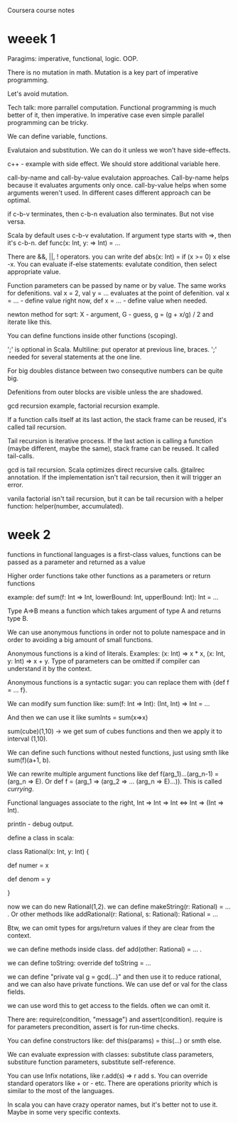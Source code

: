 Coursera course notes

# weeek 1

Paragims: imperative, functional, logic. OOP.

There is no mutation in math. Mutation is a key part of imperative programming.

Let's avoid mutation.

Tech talk: more parrallel computation. Functional programming is much better of it, then imperative. In imperative case even simple parallel programming can be tricky.

We can define variable, functions. 

Evalutaion and substitution. We can do it unless we won't have side-effects.

c++ - example with side effect. We should store additional variable here.

call-by-name and call-by-value evalutaion approaches. Call-by-name helps because it evaluates arguments only once. call-by-value helps when some arguments weren't used. In different cases different approach can be optimal.

if c-b-v terminates, then c-b-n evaluation also terminates. But not vise versa.

Scala by default uses c-b-v evalutation. If argument type starts with =>, then it's c-b-n. def func(x: Int, y: => Int) = ...

There are &&, ||, ! operators. you can write def abs(x: Int) = if (x >= 0) x else -x. You can evaluate if-else statements: evalutate condition, then select appropriate value.

Function parameters can be passed by name or by value. The same works for defenitions. val x = 2, val y = ... evaluates at the point of defenition. val x = ... - define value right now, def x = ... - define value when needed.

newton method for sqrt: X - argument, G - guess, g = (g + x/g) / 2 and iterate like this. 

You can define functions inside other functions (scoping). 

';' is optional in Scala. Multiline: put operator at previous line, braces. ';' needed for several statements at the one line.

For big doubles distance between two consequtive numbers can be quite big.

Defenitions from outer blocks are visible unless the are shadowed.

gcd recursion example, factorial recursion example. 

If a function calls itself at its last action, the stack frame can be reused, it's called tail recursion.

Tail recursion is iterative process. If the last action is calling a function (maybe different, maybe the same), stack frame can be reused. It called tail-calls. 

gcd is tail recursion. Scala optimizes direct recursive calls. @tailrec annotation. If the implementation isn't tail recursion, then it will trigger an error.

vanila factorial isn't tail recursion, but it can be tail recursion with a helper function: helper(number, accumulated).

# week 2

functions in functional languages is a first-class values, functions can be passed as a parameter and returned as a value

Higher order functions take other functions as a parameters or return functions

example: def sum(f: Int => Int, lowerBound: Int, upperBound: Int): Int = ...

Type A=>B means a function which takes argument of type A and returns type B.

We can use anonymous functions in order not to polute namespace and in order to avoiding a big amount of small functions. 

Anonymous functions is a kind of literals. Examples: (x: Int) => x * x, (x: Int, y: Int) => x + y. Type of parameters can be omitted if compiler can understand it by the context.

Anonymous functions is a syntactic sugar: you can replace them with {def f = ... f}.

We can modify sum function like: sum(f: Int => Int): (Int, Int) => Int = ...

And then we can use it like sumInts = sum(x=>x)

sum(cube)(1,10) -> we get sum of cubes functions and then we apply it to interval (1,10).

We can define such functions without nested functions, just using smth like sum(f)(a+1, b).

We can rewrite multiple argument functions like def f(arg_1)...(arg_n-1) = (arg_n => E). Or def f = (arg_1 => (arg_2 => ... (arg_n => E)...)). This is called *currying*.

Functional languages associate to the right, Int => Int => Int <=> Int => (Int => Int).

println - debug output.

define a class in scala:

class Rational(x: Int, y: Int) {
  
  def numer = x
  
  def denom = y
  
}

now we can do new Rational(1,2). we can define makeString(r: Rational) = ... . Or other methods like addRational(r: Rational, s: Rational): Rational = ...

Btw, we can omit types for args/return values if they are clear from the context.

we can define methods inside class. def add(other: Rational) = ... . 

we can define toString: override def toString = ...

we can define "private val g = gcd(...)" and then use it to reduce rational, and we can also have private functions. We can use def or val for the class fields.

we can use word this to get access to the fields. often we can omit it.

There are: require(condition, "message") and assert(condition). require is for parameters precondition, assert is for run-time checks.

You can define constructors like: def this(params) = this(...) or smth else.

We can evaluate expression with classes: substitute class parameters, substiture function parameters, substitute self-reference. 

You can use Infix notations, like r.add(s) => r add s. You can override standard operators like + or - etc. There are operations priority which is similar to the most of the languages. 

In scala you can have crazy operator names, but it's better not to use it. Maybe in some very specific contexts.
